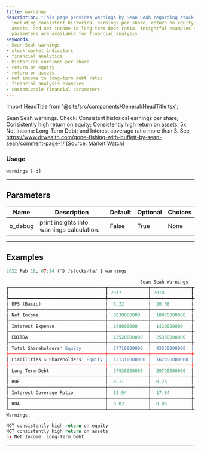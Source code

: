 ```yaml
---
title: warnings
description: "This page provides warnings by Sean Seah regarding stock market values,"
  including consistent historical earnings per share, return on equity, return on
  assets, and net income to long-term debt ratio. Insightful examples and customizable
  parameters are available for financial analysis.
keywords:
- Sean Seah warnings
- stock market indicators
- financial analytics
- historical earnings per share
- return on equity
- return on assets
- net income to long-term debt ratio
- financial analysis examples
- customizable financial parameters
---
```


import HeadTitle from '@site/src/components/General/HeadTitle.tsx';

<HeadTitle title="stocks/fa/warnings - Reference | OpenBB Terminal Docs" />

Sean Seah warnings. Check: Consistent historical earnings per share; Consistently high return on equity; Consistently high return on assets; 5x Net Income  Long-Term Debt; and Interest coverage ratio more than 3. See https://www.drwealth.com/gone-fishing-with-buffett-by-sean-seah/comment-page-1/ [Source: Market Watch]

### Usage

```python
warnings [-d]
```

---

## Parameters

| Name | Description | Default | Optional | Choices |
| ---- | ----------- | ------- | -------- | ------- |
| b_debug | print insights into warnings calculation. | False | True | None |


---

## Examples

```python
2022 Feb 16, 07:14 (🦋) /stocks/fa/ $ warnings

                                                  Sean Seah Warnings
┏━━━━━━━━━━━━━━━━━━━━━━━━━━━━━━━━━━━━┳━━━━━━━━━━━━━━━┳━━━━━━━━━━━━━━━┳━━━━━━━━━━━━━━━┳━━━━━━━━━━━━━━━┳━━━━━━━━━━━━━━━┓
┃                                    ┃ 2017          ┃ 2018          ┃ 2019          ┃ 2020          ┃ 2021          ┃
┡━━━━━━━━━━━━━━━━━━━━━━━━━━━━━━━━━━━━╇━━━━━━━━━━━━━━━╇━━━━━━━━━━━━━━━╇━━━━━━━━━━━━━━━╇━━━━━━━━━━━━━━━╇━━━━━━━━━━━━━━━┩
│ EPS (Basic)                        │  6.32         │  20.68        │  23.46        │  42.66        │  65.94        │
├────────────────────────────────────┼───────────────┼───────────────┼───────────────┼───────────────┼───────────────┤
│ Net Income                         │  3030000000   │  10070000000  │  11590000000  │  21330000000  │  33360000000  │
├────────────────────────────────────┼───────────────┼───────────────┼───────────────┼───────────────┼───────────────┤
│ Interest Expense                   │  848000000    │  1420000000   │  1600000000   │  1650000000   │  1810000000   │
├────────────────────────────────────┼───────────────┼───────────────┼───────────────┼───────────────┼───────────────┤
│ EBITDA                             │  13520000000  │  25330000000  │  30460000000  │  39570000000  │  48360000000  │
├────────────────────────────────────┼───────────────┼───────────────┼───────────────┼───────────────┼───────────────┤
│ Total Shareholders' Equity         │  27710000000  │  43550000000  │  62060000000  │  93400000000  │  138250000000 │
├────────────────────────────────────┼───────────────┼───────────────┼───────────────┼───────────────┼───────────────┤
│ Liabilities & Shareholders' Equity │  131310000000 │  162650000000 │  225250000000 │  321200000000 │  420550000000 │
├────────────────────────────────────┼───────────────┼───────────────┼───────────────┼───────────────┼───────────────┤
│ Long-Term Debt                     │  37930000000  │  39790000000  │  63210000000  │  84390000000  │  116400000000 │
├────────────────────────────────────┼───────────────┼───────────────┼───────────────┼───────────────┼───────────────┤
│ ROE                                │  0.11         │  0.23         │  0.19         │  0.23         │  0.24         │
├────────────────────────────────────┼───────────────┼───────────────┼───────────────┼───────────────┼───────────────┤
│ Interest Coverage Ratio            │  15.94        │  17.84        │  19.04        │  23.98        │  26.72        │
├────────────────────────────────────┼───────────────┼───────────────┼───────────────┼───────────────┼───────────────┤
│ ROA                                │  0.02         │  0.06         │  0.05         │  0.07         │  0.08         │
└────────────────────────────────────┴───────────────┴───────────────┴───────────────┴───────────────┴───────────────┘
Warnings:

NOT consistently high return on equity
NOT consistently high return on assets
5x Net Income  Long-Term Debt
```
---
